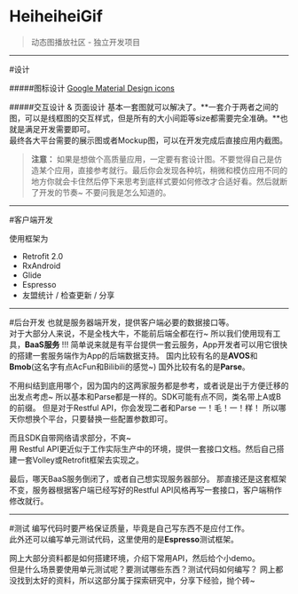 # HeiheiheiGif
> 动态图播放社区 - 独立开发项目

---

#设计

#####图标设计
[Google Material Design icons](https://github.com/google/material-design-icons)

#####交互设计 & 页面设计
基本一套图就可以解决了。**一套介于两者之间的图，可以是线框图的交互样式，但是所有的大小间距等size都需要完全准确。**也就是满足开发需要即可。  
最终各大平台需要的展示图或者Mockup图，可以在开发完成后直接应用内截图。

>**注意：** 如果是想做个高质量应用，一定要有套设计图。不要觉得自己是仿造某个应用，直接参考就行。最后你会发现各种坑，稍微和模仿应用不同的地方你就会卡住然后停下来思考到底样式要如何修改才合适好看。然后就断了开发的节奏~ 不要问我是怎么知道的。

---

#客户端开发

使用框架为
* Retrofit 2.0
* RxAndroid
* Glide
* Espresso  
* 友盟统计 / 检查更新 / 分享

---

#后台开发
也就是服务器端开发，提供客户端必要的数据接口等。  
对于大部分人来说，不是全栈大牛，不能前后端全都在行~
所以我们使用现有工具，**BaaS服务** !!! 简单说来就是有平台提供一套云服务，App开发者可以用它很快的搭建一套服务端作为App的后端数据支持。
国内比较有名的是**AVOS**和**Bmob**(这名字有点AcFun和Bilibili的感觉~) 国外比较有名的是**Parse**。

不用纠结到底用哪个，因为国内的这两家服务都是参考，或者说是出于方便迁移的出发点考虑~ 所以基本和Parse都是一样的。SDK可能有点不同，类名带上A或B的前缀。
但是对于Restful API，你会发现二者和Parse 一！毛！一！样！ 所以哪天你想换个平台，只要替换一些配置参数即可。

而且SDK自带网络请求部分，不爽~  
用 Restful API更近似于工作实际生产中的环境，提供一套接口文档。然后自己搭建一套Volley或Retrofit框架去实现之。

最后，哪天BaaS服务倒闭了，或者自己想实现服务器部分。
那直接还是这套框架不变，服务器根据客户端已经写好的Restful API风格再写一套接口，客户端稍作修改就行。

---

#测试
编写代码时要严格保证质量，毕竟是自己写东西不是应付工作。  
此外还可以编写单元测试代码，这里使用的是**Espresso**测试框架。

网上大部分资料都是如何搭建环境，介绍下常用API，然后给个小demo。  
但是什么场景要使用单元测试呢？要测试哪些东西？测试代码如何编写？
网上都没找到太好的资料，所以这部分属于探索研究中，分享下经验，抛个砖~
